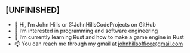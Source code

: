 [UNFINISHED] 
-
- 👋 Hi, I’m John Hills or @JohnHillsCodeProjects on GitHub
- 👀 I’m interested in programming and software engineering
- 🌱 I’m currently learning Rust and how to make a game engine in Rust
- 📫 You can reach me through my gmail at johnhillsoffice@gmail.com

<!---
JohnHillsCodeProjects/JohnHillsCodeProjects is a ✨ special ✨ repository because its `README.md` (this file) appears on your GitHub profile.
You can click the Preview link to take a look at your changes.
--->
